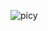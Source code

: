 ![picy](https://github.com/krishnaraj126/Instagram-login-page/assets/166999708/35393bdc-945c-43c9-8068-b0348053739b)
